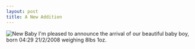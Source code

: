 ```yaml
--- 
layout: post
title: A New Addition
---
```


![New Baby](http://farm3.static.flickr.com/2245/2280638143_d3dfd26a0f.jpg?v=0)
I'm pleased to announce the arrival of our beautiful baby boy, born 04:29 21/2/2008 weighing 8lbs 1oz.
